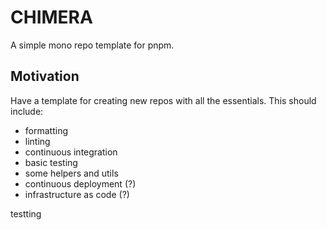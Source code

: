 # CHIMERA

A simple mono repo template for pnpm.

## Motivation

Have a template for creating new repos with all the essentials. This should include:

- formatting
- linting
- continuous integration
- basic testing
- some helpers and utils
- continuous deployment (?)
- infrastructure as code (?)

testting

